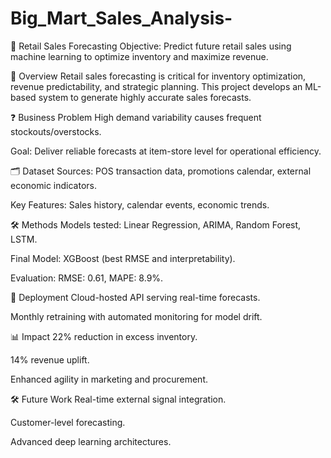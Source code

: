 # Big_Mart_Sales_Analysis-
🛒 Retail Sales Forecasting
Objective: Predict future retail sales using machine learning to optimize inventory and maximize revenue.

📄 Overview
Retail sales forecasting is critical for inventory optimization, revenue predictability, and strategic planning.
This project develops an ML-based system to generate highly accurate sales forecasts.

❓ Business Problem
High demand variability causes frequent stockouts/overstocks.

Goal: Deliver reliable forecasts at item-store level for operational efficiency.

🗂️ Dataset
Sources: POS transaction data, promotions calendar, external economic indicators.

Key Features: Sales history, calendar events, economic trends.

🛠️ Methods
Models tested: Linear Regression, ARIMA, Random Forest, LSTM.

Final Model: XGBoost (best RMSE and interpretability).

Evaluation: RMSE: 0.61, MAPE: 8.9%.

🚀 Deployment
Cloud-hosted API serving real-time forecasts.

Monthly retraining with automated monitoring for model drift.

📊 Impact
22% reduction in excess inventory.

14% revenue uplift.

Enhanced agility in marketing and procurement.

🛠️ Future Work
Real-time external signal integration.

Customer-level forecasting.

Advanced deep learning architectures.

 

